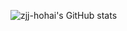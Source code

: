 ![zjj-hohai's GitHub stats](https://github-readme-stats.vercel.app/api?username=zjj-seu&show_icons=true&theme=tokyonight)

